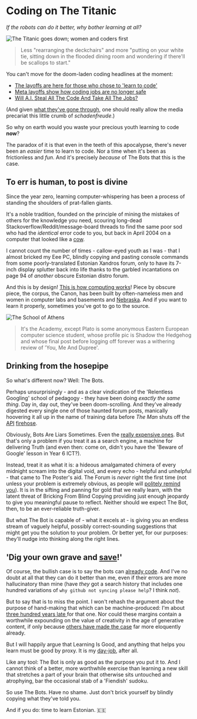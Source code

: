 # Coding on The Titanic
*If the robots can do it better, why bother learning at all?* 

![The Titanic goes down; women and coders first](https://live.staticflickr.com/8658/16652891111_f66d108985_z.jpg "The Titanic goes down; women and coders first")
>Less "rearranging the deckchairs" and more "putting on your white tie, sitting down in the flooded dining room and wondering if there'll be scallops to start."

You can't move for the doom-laden coding headlines at the moment: 
* [The layoffs are here for those who chose to 'learn to code'](https://www.businessinsider.com/software-engineer-coding-jobs-face-layoffs-this-year-2023-4)
* [Meta layoffs show how coding jobs are no longer safe](https://www.vox.com/technology/2023/4/21/23692515/tech-workers-software-engineers-layoffs-meta-coding)
* [Will A.I. Steal All The Code And Take All The Jobs?](https://hackaday.com/2023/03/08/will-a-i-steal-all-the-code-and-take-all-the-jobs/)

(And given [what they've gone through]((https://www.theringer.com/tech/2019/1/29/18201695/learn-to-code-twitter-abuse-buzzfeed-journalists)), one should really allow the media precariat this little crumb of *schadenfreude*.) 

So why on earth would you waste your precious youth learning to code **now**? 

The paradox of it is that even in the teeth of this apocalypse, there's never been an *easier* time to learn to code. Nor a time when it's been as frictionless and *fun*. And it's precisely *because* of The Bots that this is the case. 

## To err is human, to post is divine
Since the year zero, learning computer-whispering has been a process of standing the shoulders of prat-fallen giants.

It's a noble tradition, founded on the principle of mining the mistakes of others for the knowledge you need, scouring long-dead Stackoverflow/Reddit/message-board threads to find the same poor sod who had the *identical* error code to you, but back in April 2004 on a computer that looked like a [cow](https://en.wikipedia.org/wiki/Gateway,_Inc.).

I cannot count the number of times - callow-eyed youth as I was - that I almost bricked my Eee PC, blindly copying and pasting console commands from some poorly-translated Estonian Xandros forum, only to have its 7-inch display splutter back into life thanks to the garbled incantations on page 94 of *another* obscure Estonian distro forum. 

And this is by design! [This is how computing works](https://en.wikipedia.org/wiki/History_of_programming_languages)! Piece by obscure piece, the corpus, the Canon, has been built by often-nameless men and women in computer labs and basements  and [Nebraska](https://xkcd.com/2347/). And if you want to learn it properly, sometimes you've got to go to the source. 

![The School of Athens](https://cdn.britannica.com/65/237365-138-03A2AF7F/did-you-know-The-School-of-Athens-Raphael.jpg?w=800&h=450&c=crop)
> It's the Academy, except Plato is some anonymous Eastern European computer science student, whose profile pic is Shadow the Hedgehog and whose final post before logging off forever was a withering review of 'You, Me And Dupree'. 

## Drinking from the hosepipe
So what's different now? Well: The Bots.

Perhaps unsurprisingly - and as a clear vindication of the 'Relentless Googling' school of pedagogy - they have been doing *exactly the same thing*. Day in, day out, they've been doom-scrolling. And they've already digested every single one of those haunted forum posts, manically hoovering it all up in the name of training data before *The Man* shuts off the [API](https://techcrunch.com/2023/04/18/reddit-will-begin-charging-for-access-to-its-api/) [firehose](https://www.engadget.com/twitter-shut-off-its-free-api-and-its-breaking-a-lot-of-apps-222011637.html). 

Obviously, Bots Are Liars Sometimes. Even the [really expensive ones](https://www.theverge.com/2023/4/19/23689554/google-ai-chatbot-bard-employees-criticism-pathological-liar).  But that's only a problem if you treat it as a search engine, a machine for delivering Truth (and even then: come on, didn't you have the 'Beware of Google' lesson in Year 6 ICT?). 

Instead, treat it as what it is: a hideous amalgamated chimera of every midnight scream into the digital void, and every echo - helpful and unhelpful - that came to The Poster's aid. The Forum is *never* right the first time (not unless your problem is extremely obvious, as people will [politely remind you](https://lmgtfy.app/?q=how+do+i+switch+my+computer+on)). It is in the sifting and panning for gold that we really learn, with the latent threat of Bricking From Blind Copying providing just enough jeopardy to give you meaningful pause to reflect. Neither should we expect The Bot, then, to be an ever-reliable truth-giver. 

But what The Bot is capable of - what it excels at - is giving you an endless stream of vaguely helpful, possibly correct-sounding suggestions that might get you the solution to your problem. Or better yet, for our purposes: they'll nudge into thinking along the right lines. 

## 'Dig your own grave and [save](https://youtu.be/7jYPp9w-0Uk?t=5)!'
Of course, the bullish case is to say the bots can [already code](https://github.com/features/copilot). And I've no doubt at all that they can do it better than me, even if their errors are more hallucinatory than mine (have *they* got a search history that includes one hundred variations of `why github not syncing please help`? I think *not*).

But to say that is to miss the point. I won't rehash the argument about the purpose of hand-making that which can be machine-produced: I'm about [three hundred years late ](https://en.wikipedia.org/wiki/Luddite)for that one. Nor could these margins contain a worthwhile expounding on the value of creativity in the age of generative content, if only because [others have made the case](https://ianleslie.substack.com/p/the-struggle-to-be-human) far more eloquently already. 

But I will happily argue that Learning Is Good, and anything that helps you learn must be good by proxy. It is my [day-job](https://mbruges.com/about), after all.

Like any tool: The Bot is only as good as the purpose you put it to. And I cannot think of a better, more worthwhile exercise than learning a new skill that stretches a part of your brain that otherwise sits untouched and atrophying, bar the occasional stab of a 'Fiendish' sudoku. 

So use The Bots. Have no shame. Just don't brick yourself by blindly copying what they've told you. 

And if you do: time to learn Estonian.  🇪🇪